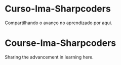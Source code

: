 # Curso-Ima-Sharpcoders
Compartilhando o avanço no aprendizado por aqui.

# Course-Ima-Sharpcoders
Sharing the advancement in learning here.
